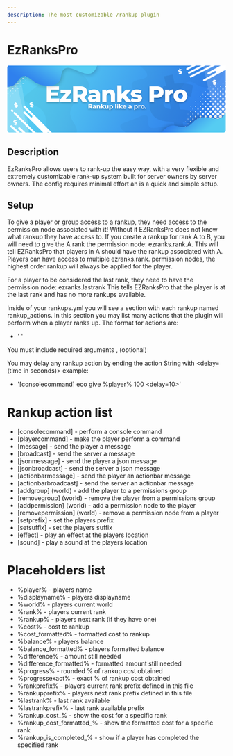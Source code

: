 ```yaml
---
description: The most customizable /rankup plugin
---
```


# EzRanksPro

![](../../.gitbook/assets/title%20%285%29.png)

## Description

EzRanksPro allows users to rank-up the easy way, with a very flexible and extremely customizable rank-up system built for server owners by server owners. The config requires minimal effort an is a quick and simple setup.

## Setup

To give a player or group access to a rankup, they need access to the permission node associated with it! Without it EZRanksPro does not know what rankup they have access to. If you create a rankup for rank A to B, you will need to give the A rank the permission node: ezranks.rank.A. This will tell EZRanksPro that players in A should have the rankup associated with A. Players can have access to multiple ezranks.rank.<rank> permission nodes, the highest order rankup will always be applied for the player.

For a player to be considered the last rank, they need to have the permission node: ezranks.lastrank
This tells EZRanksPro that the player is at the last rank and has no more rankups available.

Inside of your rankups.yml you will see a section with each rankup named rankup_actions.
In this section you may list many actions that the plugin will perform when a player ranks up. The format for actions are:
- '<action> <arguments>'

You must include required arguments
<required>, (optional)

You may delay any rankup action by ending the action String with <delay=(time in seconds)>
example:
- '[consolecommand] eco give %player% 100 <delay=10>'

# Rankup action list

* [consolecommand] <command> - perform a console command
* [playercommand] <command> - make the player perform a command
* [message] <message> - send the player a message
* [broadcast] <message> - send the server a message
* [jsonmessage] <json> - send the player a json message
* [jsonbroadcast] <json> - send the server a json message
* [actionbarmessage] <message> - send the player an actionbar message
* [actionbarbroadcast] <message> - send the server an actionbar message
* [addgroup] <group> (world) - add the player to a permissions group
* [removegroup] <group> (world) - remove the player from a permissions group
* [addpermission] <permission> (world) - add a permission node to the player
* [removepermission] <permission> (world) - remove a permission node from a player
* [setprefix] <prefix> - set the players prefix
* [setsuffix] <suffix> - set the players suffix
* [effect] <effect> - play an effect at the players location
* [sound] <sound> <volume> <pitch> - play a sound at the players location

# Placeholders list

* %player% - players name
* %displayname% - players displayname
* %world% - players current world
* %rank% - players current rank
* %rankup% - players next rank (if they have one)
* %cost% - cost to rankup
* %cost_formatted% - formatted cost to rankup
* %balance% - players balance
* %balance_formatted% - players formatted balance
* %difference% - amount still needed
* %difference_formatted% - formatted amount still needed
* %progress% - rounded % of rankup cost obtained
* %progressexact% - exact % of rankup cost obtained
* %rankprefix% - players current rank prefix defined in this file
* %rankupprefix% - players next rank prefix defined in this file
* %lastrank% - last rank available
* %lastrankprefix% - last rank available prefix
* %rankup_cost_<rankname>% - show the cost for a specific rank
* %rankup_cost_formatted_<rankname>% - show the formatted cost for a specific rank
* %rankup_is_completed_<rankname>% - show if a player has completed the specified rank
